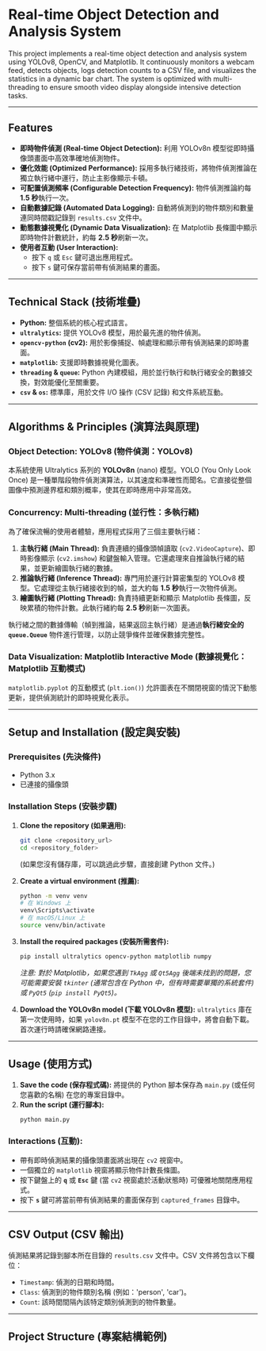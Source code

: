 # Real-time Object Detection and Analysis System

This project implements a real-time object detection and analysis system using YOLOv8, OpenCV, and Matplotlib. It continuously monitors a webcam feed, detects objects, logs detection counts to a CSV file, and visualizes the statistics in a dynamic bar chart. The system is optimized with multi-threading to ensure smooth video display alongside intensive detection tasks.

---

## Features

* **即時物件偵測 (Real-time Object Detection):** 利用 YOLOv8n 模型從即時攝像頭畫面中高效準確地偵測物件。
* **優化效能 (Optimized Performance):** 採用多執行緒技術，將物件偵測推論在獨立執行緒中運行，防止主影像顯示卡頓。
* **可配置偵測頻率 (Configurable Detection Frequency):** 物件偵測推論約每 **1.5 秒**執行一次。
* **自動數據記錄 (Automated Data Logging):** 自動將偵測到的物件類別和數量連同時間戳記錄到 `results.csv` 文件中。
* **動態數據視覺化 (Dynamic Data Visualization):** 在 Matplotlib 長條圖中顯示即時物件計數統計，約每 **2.5 秒**刷新一次。
* **使用者互動 (User Interaction):**
    * 按下 `q` 或 `Esc` 鍵可退出應用程式。
    * 按下 `s` 鍵可保存當前帶有偵測結果的畫面。

---

## Technical Stack (技術堆疊)

* **Python:** 整個系統的核心程式語言。
* **`ultralytics`:** 提供 YOLOv8 模型，用於最先進的物件偵測。
* **`opencv-python` (cv2):** 用於影像捕捉、幀處理和顯示帶有偵測結果的即時畫面。
* **`matplotlib`:** 支援即時數據視覺化圖表。
* **`threading` & `queue`:** Python 內建模組，用於並行執行和執行緒安全的數據交換，對效能優化至關重要。
* **`csv` & `os`:** 標準庫，用於文件 I/O 操作 (CSV 記錄) 和文件系統互動。

---

## Algorithms & Principles (演算法與原理)

### Object Detection: YOLOv8 (物件偵測：YOLOv8)

本系統使用 Ultralytics 系列的 **YOLOv8n** (nano) 模型。YOLO (You Only Look Once) 是一種單階段物件偵測演算法，以其速度和準確性而聞名。它直接從整個圖像中預測邊界框和類別概率，使其在即時應用中非常高效。

### Concurrency: Multi-threading (並行性：多執行緒)

為了確保流暢的使用者體驗，應用程式採用了三個主要執行緒：

1.  **主執行緒 (Main Thread):** 負責連續的攝像頭幀讀取 (`cv2.VideoCapture`)、即時影像顯示 (`cv2.imshow`) 和鍵盤輸入管理。它還處理來自推論執行緒的結果，並更新繪圖執行緒的數據。
2.  **推論執行緒 (Inference Thread):** 專門用於運行計算密集型的 YOLOv8 模型。它處理從主執行緒接收到的幀，並大約每 **1.5 秒**執行一次物件偵測。
3.  **繪圖執行緒 (Plotting Thread):** 負責持續更新和顯示 Matplotlib 長條圖，反映累積的物件計數。此執行緒約每 **2.5 秒**刷新一次圖表。

執行緒之間的數據傳輸（幀到推論，結果返回主執行緒）是通過**執行緒安全的 `queue.Queue`** 物件進行管理，以防止競爭條件並確保數據完整性。

### Data Visualization: Matplotlib Interactive Mode (數據視覺化：Matplotlib 互動模式)

`matplotlib.pyplot` 的互動模式 (`plt.ion()`) 允許圖表在不關閉視窗的情況下動態更新，提供偵測統計的即時視覺化表示。

---

## Setup and Installation (設定與安裝)

### Prerequisites (先決條件)

* Python 3.x
* 已連接的攝像頭

### Installation Steps (安裝步驟)

1.  **Clone the repository (如果適用):**
    ```bash
    git clone <repository_url>
    cd <repository_folder>
    ```
    (如果您沒有儲存庫，可以跳過此步驟，直接創建 Python 文件。)

2.  **Create a virtual environment (推薦):**
    ```bash
    python -m venv venv
    # 在 Windows 上
    venv\Scripts\activate
    # 在 macOS/Linux 上
    source venv/bin/activate
    ```

3.  **Install the required packages (安裝所需套件):**
    ```bash
    pip install ultralytics opencv-python matplotlib numpy
    ```
    *注意: 對於 Matplotlib，如果您遇到 `TkAgg` 或 `Qt5Agg` 後端未找到的問題，您可能需要安裝 `tkinter` (通常包含在 Python 中，但有時需要單獨的系統套件) 或 `PyQt5` (`pip install PyQt5`)。*

4.  **Download the YOLOv8n model (下載 YOLOv8n 模型):**
    `ultralytics` 庫在第一次使用時，如果 `yolov8n.pt` 模型不在您的工作目錄中，將會自動下載。首次運行時請確保網路連接。

---

## Usage (使用方式)

1.  **Save the code (保存程式碼):** 將提供的 Python 腳本保存為 `main.py` (或任何您喜歡的名稱) 在您的專案目錄中。
2.  **Run the script (運行腳本):**
    ```bash
    python main.py
    ```

### Interactions (互動):

* 帶有即時偵測結果的攝像頭畫面將出現在 `cv2` 視窗中。
* 一個獨立的 `matplotlib` 視窗將顯示物件計數長條圖。
* 按下鍵盤上的 **`q`** 或 **`Esc`** 鍵 (當 `cv2` 視窗處於活動狀態時) 可優雅地關閉應用程式。
* 按下 **`s`** 鍵可將當前帶有偵測結果的畫面保存到 `captured_frames` 目錄中。

---

## CSV Output (CSV 輸出)

偵測結果將記錄到腳本所在目錄的 `results.csv` 文件中。CSV 文件將包含以下欄位：

* `Timestamp`: 偵測的日期和時間。
* `Class`: 偵測到的物件類別名稱 (例如：'person', 'car')。
* `Count`: 該時間間隔內該特定類別偵測到的物件數量。

---

## Project Structure (專案結構範例)